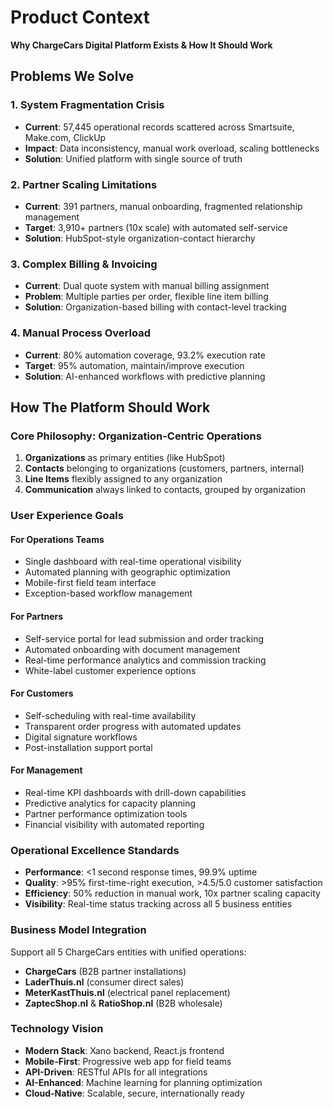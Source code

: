 # Product Context
**Why ChargeCars Digital Platform Exists & How It Should Work**

## Problems We Solve

### 1. **System Fragmentation Crisis**
- **Current**: 57,445 operational records scattered across Smartsuite, Make.com, ClickUp
- **Impact**: Data inconsistency, manual work overload, scaling bottlenecks
- **Solution**: Unified platform with single source of truth

### 2. **Partner Scaling Limitations**  
- **Current**: 391 partners, manual onboarding, fragmented relationship management
- **Target**: 3,910+ partners (10x scale) with automated self-service
- **Solution**: HubSpot-style organization-contact hierarchy

### 3. **Complex Billing & Invoicing**
- **Current**: Dual quote system with manual billing assignment
- **Problem**: Multiple parties per order, flexible line item billing
- **Solution**: Organization-based billing with contact-level tracking

### 4. **Manual Process Overload**
- **Current**: 80% automation coverage, 93.2% execution rate
- **Target**: 95% automation, maintain/improve execution
- **Solution**: AI-enhanced workflows with predictive planning

## How The Platform Should Work

### **Core Philosophy: Organization-Centric Operations**
1. **Organizations** as primary entities (like HubSpot)
2. **Contacts** belonging to organizations (customers, partners, internal)
3. **Line Items** flexibly assigned to any organization
4. **Communication** always linked to contacts, grouped by organization

### **User Experience Goals**

#### **For Operations Teams**
- Single dashboard with real-time operational visibility
- Automated planning with geographic optimization
- Mobile-first field team interface
- Exception-based workflow management

#### **For Partners**
- Self-service portal for lead submission and order tracking
- Automated onboarding with document management
- Real-time performance analytics and commission tracking
- White-label customer experience options

#### **For Customers**
- Self-scheduling with real-time availability
- Transparent order progress with automated updates
- Digital signature workflows
- Post-installation support portal

#### **For Management**
- Real-time KPI dashboards with drill-down capabilities
- Predictive analytics for capacity planning
- Partner performance optimization tools
- Financial visibility with automated reporting

### **Operational Excellence Standards**
- **Performance**: <1 second response times, 99.9% uptime
- **Quality**: >95% first-time-right execution, >4.5/5.0 customer satisfaction
- **Efficiency**: 50% reduction in manual work, 10x partner scaling capacity
- **Visibility**: Real-time status tracking across all 5 business entities

### **Business Model Integration**
Support all 5 ChargeCars entities with unified operations:
- **ChargeCars** (B2B partner installations)
- **LaderThuis.nl** (consumer direct sales)
- **MeterKastThuis.nl** (electrical panel replacement)
- **ZaptecShop.nl** & **RatioShop.nl** (B2B wholesale)

### **Technology Vision**
- **Modern Stack**: Xano backend, React.js frontend
- **Mobile-First**: Progressive web app for field teams
- **API-Driven**: RESTful APIs for all integrations
- **AI-Enhanced**: Machine learning for planning optimization
- **Cloud-Native**: Scalable, secure, internationally ready 
